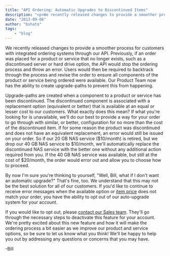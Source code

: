 ```yaml
---
title: "API Ordering: Automatic Upgrades to Discontinued Items"
description: "<p>We recently released changes to provide a smoother process for customers with integrated ordering systems through our"
date: "2013-09-06"
author: "bshato"
tags:
    - "blog"
---
```


<p>We recently released changes to provide a smoother process for customers with integrated ordering systems through our API.  Previously, if an order was placed for a product or service that no longer exists, such as a discontinued server or hard drive option, the API would stop the ordering process and throw an error.  Users would then be required to backtrack through the process and revise the order to ensure all components of the product or service being ordered were available.  Our Product Team now has the ability to create upgrade-paths to prevent this from happening.</p>
<p>Upgrade-paths are created when a component to a product or service has been discontinued.  The discontinued component is associated with a replacement option (equivalent or better) that is available at an equal or lesser cost to our customers.  What exactly does this mean?  If what you're looking for is unavailable, we'll do our best to provide a way for your order to go through with similar, or better, configuration for no more than the cost of the discontinued item.  If for some reason the product was discontinued and does not have an equivalent replacement, an error would still be issued on your order.  So if our 20 GB NAS service ($10/month) is retired, but we drop our 40 GB NAS service to $10/month, we'll automatically replace the discontinued NAS service with the better one without any additional action required from you.  If the 40 GB NAS service was available, but still at the cost of $20/month, the order would error out and allow you to choose how to proceed.</p>
<p>By now I'm sure you're thinking to yourself, "Well, Bill, what if I don't want an automatic upgrade?"  That's fine, too.  We understand that this may not be the best solution for all of our customers.  If you'd like to continue to receive error messages when the available option or <a href="reference/services/SoftLayer_Product_Item_Price/">item price</a> does not match your order, you have the ability to opt out of our auto-upgrade system for your account.</p>
<p>If you would like to opt out, please <a href="http://knowledgelayer.softlayer.com/topic/sales" target="_blank">contact our Sales team</a>.  They'll go through the necessary steps to deactivate this feature for your account.  We're pretty excited about this new feature and how it will make the ordering process a bit easier as we improve our product and service options, so be sure to let us know what you think!  We'll be happy to help you out by addressing any questions or concerns that you may have.</p>
<p>-Bill</p>


